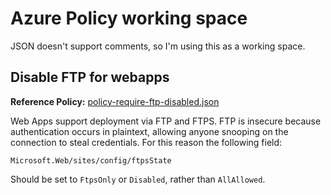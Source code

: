 # Azure Policy working space


JSON doesn't support comments, so I'm using this as a working space.


## Disable FTP for webapps

**Reference Policy:** [policy-require-ftp-disabled.json](Policy/policy-require-ftp-disabled.json)

Web Apps support deployment via FTP and FTPS. FTP is insecure because authentication occurs in 
plaintext, allowing anyone snooping on the connection to steal credentials. For this reason the 
following field:

`Microsoft.Web/sites/config/ftpsState`

Should be set to `FtpsOnly` or `Disabled`, rather than `AllAllowed`.


